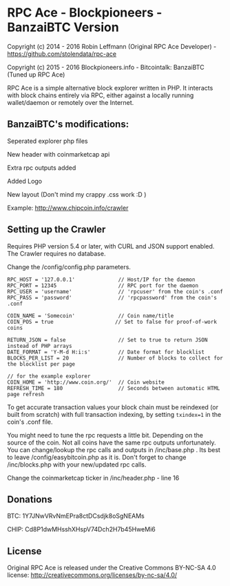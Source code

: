 RPC Ace - Blockpioneers - BanzaiBTC Version
==============================

Copyright (c) 2014 - 2016 Robin Leffmann (Original RPC Ace Developer) - https://github.com/stolendata/rpc-ace 

Copyright (c) 2015 - 2016 Blockpioneers.info - Bitcointalk: BanzaiBTC (Tuned up RPC Ace)

RPC Ace is a simple alternative block explorer written in PHP. It interacts with block chains entirely via RPC, either against a locally running wallet/daemon or remotely over the Internet.


BanzaiBTC's modifications:
------------------
Seperated explorer php files

New header with coinmarketcap api

Extra rpc outputs added

Added Logo

New layout (Don't mind my crappy .css work :D )


Example: http://www.chipcoin.info/crawler


Setting up the Crawler
------------------

Requires PHP version 5.4 or later, with CURL and JSON support enabled. The Crawler requires no database.

Change the /config/config.php parameters.

    RPC_HOST = '127.0.0.1'              // Host/IP for the daemon
    RPC_PORT = 12345                    // RPC port for the daemon
    RPC_USER = 'username'               // 'rpcuser' from the coin's .conf
    RPC_PASS = 'password'               // 'rpcpassword' from the coin's .conf

    COIN_NAME = 'Somecoin'              // Coin name/title
    COIN_POS = true                    // Set to false for proof-of-work coins

    RETURN_JSON = false                 // Set to true to return JSON instead of PHP arrays
    DATE_FORMAT = 'Y-M-d H:i:s'         // Date format for blocklist
    BLOCKS_PER_LIST = 20                // Number of blocks to collect for the blocklist per page

    // for the example explorer
    COIN_HOME = 'http://www.coin.org/'  // Coin website
    REFRESH_TIME = 180                  // Seconds between automatic HTML page refresh



To get accurate transaction values your block chain must be reindexed (or built from scratch) with full transaction indexing, by setting `txindex=1` in the coin's .conf file.

You might need to tune the rpc requests a little bit. Depending on the source of the coin. Not all coins have the same rpc outputs unfortunately. You can change/lookup the rpc calls and outputs in /inc/base.php . Its best to leave /config/easybitcoin.php as it is. Don't forget to change /inc/blocks.php with your new/updated rpc calls.

Change the coinmarketcap ticker in /inc/header.php - line 16

Donations
---------

BTC: 1Y7JNwVRvNmEPra8ctDCsdjk8oSgNEAMs

CHIP: Cd8P1dwMHsshXHspV74Dch2H7b45HweMi6


License
-------

Original RPC Ace is released under the Creative Commons BY-NC-SA 4.0 license: http://creativecommons.org/licenses/by-nc-sa/4.0/
